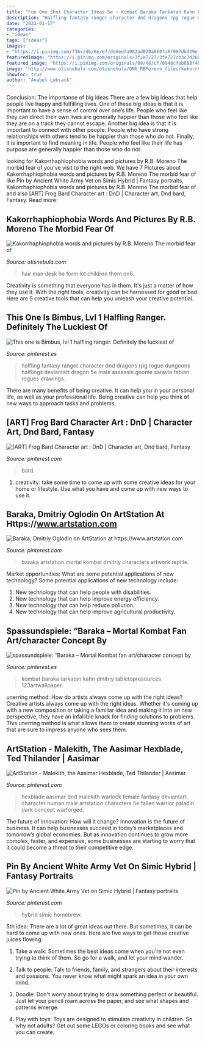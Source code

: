 ```yaml
---
title: "Fun One Shot Character Ideas 5e ~ Kombat Baraka Tarkatan Kahn Dmitriy Tabletopresources 123artwallpaper"
description: "Halfling fantasy ranger character dnd dragons rpg rogue dungeons halflings deviantart dragon 5e male assassin gnome saravia fabian rogues drawings"
date: "2023-01-17"
categories:
- "ideas"
tags: ["ideas"]
images:
- "https://i.pinimg.com/736x/db/6e/e7/db6ee7a982ad070a660fa8f907dbd29e.jpg"
featuredImage: "https://i.pinimg.com/originals/3f/e7/27/3fe727cb3c7d266e3e08628962d8c044.jpg"
featured_image: "https://i.pinimg.com/originals/09/48/cf/0948cfab888f4b443f2a77ff988c147d.jpg"
image: "http://www.otisnebula.com/otisnebula/ON6_RBMoreno_files/kakorrhaphiophobia_13.jpg"
ShowToc: true
author: "Anabel Lebsack"
---
```



Conclusion: The importance of big ideas
There are a few big ideas that help people live happy and fulfilling lives. One of these big ideas is that it is important to have a sense of control over one’s life. People who feel like they can direct their own lives are generally happier than those who feel like they are on a track they cannot escape. Another big idea is that it is important to connect with other people. People who have strong relationships with others tend to be happier than those who do not. Finally, it is important to find meaning in life. People who feel like their life has purpose are generally happier than those who do not.

	

		
looking for Kakorrhaphiophobia words and pictures by R.B. Moreno The morbid fear of you've visit to the right web. We have 7 Pictures about Kakorrhaphiophobia words and pictures by R.B. Moreno The morbid fear of like Pin by Ancient White Army Vet on Simic Hybrid | Fantasy portraits, Kakorrhaphiophobia words and pictures by R.B. Moreno The morbid fear of and also [ART] Frog Bard Character art : DnD | Character art, Dnd bard, Fantasy. Read more:
		
    
## Kakorrhaphiophobia Words And Pictures By R.B. Moreno The Morbid Fear Of

<img loading=lazy src="http://www.otisnebula.com/otisnebula/ON6_RBMoreno_files/kakorrhaphiophobia_13.jpg" onerror="this.onerror=null;this.src='https://tse4.mm.bing.net/th?id=OIP.0oPhwouOwX_SNeDK4VQe0wHaFF&amp;pid=15.1';" alt="Kakorrhaphiophobia words and pictures by R.B. Moreno The morbid fear of">

_Source: otisnebula.com_

>hair man desk he form lot children them on6. 

	

Creativity is something that everyone has in them. It's just a matter of how they use it. With the right tools, creativity can be harnessed for good or bad. Here are 5 creative tools that can help you unleash your creative potential.

    
## This One Is Bimbus, Lvl 1 Halfling Ranger. Definitely The Luckiest Of

<img loading=lazy src="https://i.pinimg.com/originals/38/29/c2/3829c288642a8291a6008f7c2a088aa0.jpg" onerror="this.onerror=null;this.src='https://tse1.mm.bing.net/th?id=OIP.wmFC0TzPI3JvWaEpk5NXTwHaKa&amp;pid=15.1';" alt="This one is Bimbus, lvl 1 halfling ranger. Definitely the luckiest of">

_Source: pinterest.es_

>halfling fantasy ranger character dnd dragons rpg rogue dungeons halflings deviantart dragon 5e male assassin gnome saravia fabian rogues drawings. 

	

There are many benefits of being creative. It can help you in your personal life, as well as your professional life. Being creative can help you think of new ways to approach tasks and problems.

    
## [ART] Frog Bard Character Art : DnD | Character Art, Dnd Bard, Fantasy

<img loading=lazy src="https://i.pinimg.com/736x/db/6e/e7/db6ee7a982ad070a660fa8f907dbd29e.jpg" onerror="this.onerror=null;this.src='https://tse1.mm.bing.net/th?id=OIP.t8k8Iq4cKktgOrY33XAB6QHaJQ&amp;pid=15.1';" alt="[ART] Frog Bard Character art : DnD | Character art, Dnd bard, Fantasy">

_Source: pinterest.com_

>bard. 

	

1. creativity: take some time to come up with some creative ideas for your home or lifestyle. Use what you have and come up with new ways to use it.

    
## Baraka, Dmitriy Oglodin On ArtStation At Https://www.artstation.com

<img loading=lazy src="https://i.pinimg.com/736x/5f/e7/36/5fe73642a60364381ea64061c0d1d211.jpg" onerror="this.onerror=null;this.src='https://tse3.mm.bing.net/th?id=OIP.JaGRutFADC73E0UpVikfoAHaHa&amp;pid=15.1';" alt="Baraka, Dmitriy Oglodin on ArtStation at https://www.artstation.com">

_Source: pinterest.com_

>baraka artstation mortal kombat dmitriy characters artwork reptile. 

	

Market opportunities: What are some potential applications of new technology?
Some potential applications of new technology include: 
1. New technology that can help people with disabilities. 
2. New technology that can help improve energy efficiency. 
3. New technology that can help reduce pollution. 
4. New technology that can help improve agricultural productivity.

    
## Spassundspiele: “Baraka – Mortal Kombat Fan Art/character Concept By

<img loading=lazy src="https://i.pinimg.com/originals/3f/e7/27/3fe727cb3c7d266e3e08628962d8c044.jpg" onerror="this.onerror=null;this.src='https://tse3.mm.bing.net/th?id=OIP.hBe8LcaCQa0P6JcumCQfcQHaKV&amp;pid=15.1';" alt="spassundspiele: “Baraka – Mortal Kombat fan art/character concept by">

_Source: pinterest.es_

>kombat baraka tarkatan kahn dmitriy tabletopresources 123artwallpaper. 

	

unerring method: How do artists always come up with the right ideas?
Creative artists always come up with the right ideas. Whether it's coming up with a new composition or taking a familiar idea and making it into an new perspective, they have an infallible knack for finding solutions to problems. This unerring method is what allows them to create stunning works of art that are sure to impress anyone who sees them.

    
## ArtStation - Malekith, The Aasimar Hexblade, Ted Thilander | Aasimar

<img loading=lazy src="https://i.pinimg.com/originals/a5/b7/b3/a5b7b3424978f3190d06fc5278480c5f.jpg" onerror="this.onerror=null;this.src='https://tse2.mm.bing.net/th?id=OIP.3ClHNsI3ZkB1c0glbOerywHaKe&amp;pid=15.1';" alt="ArtStation - Malekith, the Aasimar Hexblade, Ted Thilander | Aasimar">

_Source: pinterest.com_

>hexblade aasimar dnd malekith warlock female fantasy deviantart character human male artstation characters 5e fallen warrior paladin dark concept warforged. 

	

The future of innovation: How will it change?
Innovation is the future of business. It can help businesses succeed in today’s marketplaces and tomorrow’s global economies. But as innovation continues to grow more complex, faster, and expensive, some businesses are starting to worry that it could become a threat to their competitive edge.

    
## Pin By Ancient White Army Vet On Simic Hybrid | Fantasy Portraits

<img loading=lazy src="https://i.pinimg.com/originals/09/48/cf/0948cfab888f4b443f2a77ff988c147d.jpg" onerror="this.onerror=null;this.src='https://tse1.mm.bing.net/th?id=OIP.KMTI1X1N3udGE1KJkv8GegAAAA&amp;pid=15.1';" alt="Pin by Ancient White Army Vet on Simic Hybrid | Fantasy portraits">

_Source: pinterest.com_

>hybrid simic homebrew. 

	

5th idea:
There are a lot of great ideas out there. But sometimes, it can be hard to come up with new ones. Here are five ways to get those creative juices flowing:
1. Take a walk: Sometimes the best ideas come when you're not even trying to think of them. So go for a walk, and let your mind wander.

2. Talk to people: Talk to friends, family, and strangers about their interests and passions. You never know what might spark an idea in your own mind.

3. Doodle: Don't worry about trying to draw something perfect or beautiful. Just let your pencil roam across the paper, and see what shapes and patterns emerge.

4. Play with toys: Toys are designed to stimulate creativity in children. So why not adults? Get out some LEGOs or coloring books and see what you can create.

